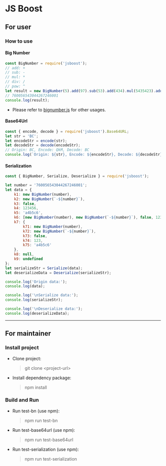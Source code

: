 # JS Boost #

## For user ##

### How to use ###

#### Big Number ####

```javascript
const BigNumber = require('jsboost');
// add: +
// sub: -
// mul: *
// div: /
// pow: ^
let result = new BigNumber(5).add(97).sub(53).add(434).mul(5435423).add(321453).mul(21).div(2).pow(2);
// 760056543044267246001
console.log(result);
```

* Please refer to [bignumber.js](http://mikemcl.github.io/bignumber.js/) for other usages.

#### Base64Url ####

```javascript
const { encode, decode } = require('jsboost').Base64URL;
let str = 'BC';
let encodeStr = encode(str);
let decodeStr = decode(encodeStr);
// Origin: BC, Encode: QkM, Decode: BC
console.log(`Origin: ${str}, Encode: ${encodeStr}, Decode: ${decodeStr}`);
```

#### Serialization ####

```javascript
const { BigNumber, Serialize, Deserialize } = require('jsboost');

let number = '760056543044267246001';
let data = {
    k1: new BigNumber(number),
    k2: new BigNumber(`-${number}`),
    k3: false,
    k4: 123456,
    k5: 'a4b5c6',
    k6: [new BigNumber(number), new BigNumber(`-${number}`), false, 123456, 'a4b5c6'],
    k7: {
        k71: new BigNumber(number),
        k72: new BigNumber(`-${number}`),
        k73: false,
        k74: 123,
        k75: 'a4b5c6'
    },
    k8: null,
    k9: undefined
};
let serializeStr = Serialize(data);
let deserializeData = Deserialize(serializeStr);

console.log('Origin data:');
console.log(data);

console.log('\nSerialize data:');
console.log(serializeStr);

console.log('\nDeserialize data:');
console.log(deserializeData);
```

---

## For maintainer ##

### Install project ###

* Clone project:
    > git clone \<project-url\>

* Install dependency package:
    > npm install

### Build and Run ###

* Run test-bn (use npm):
    > npm run test-bn

* Run test-base64url (use npm):
    > npm run test-base64url

* Run test-serialization (use npm):
    > npm run test-serialization
